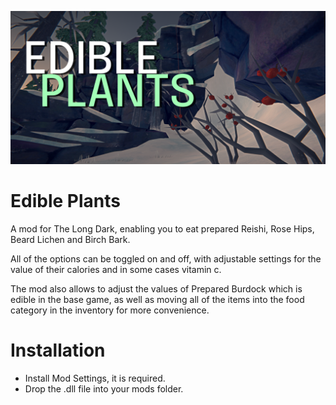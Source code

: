![Screenshot](https://github.com/DemonBunnyBon/TLD-Edible-Plants/blob/main/Thumb_EP.png?raw=true)
# Edible Plants

A mod for The Long Dark, enabling you to eat prepared Reishi, Rose Hips, Beard Lichen and Birch Bark. 

All of the options can be toggled on and off, with adjustable settings for the value of their calories and in some cases vitamin c. 

The mod also allows to adjust the values of Prepared Burdock which is edible in the base game, as well as moving all of the items into the food category in the inventory for more convenience.

# Installation

- Install Mod Settings, it is required.
- Drop the .dll file into your mods folder.
